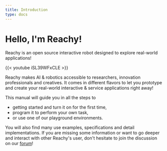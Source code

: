 ```yaml
---
title: Introduction
type: docs
---
```


# Hello, I'm Reachy!

Reachy is an open source interactive robot designed to explore real-world applications!

{{< youtube iSL39WFxCLE >}}

Reachy makes AI & robotics accessible to researchers, innovation professionals and creatives. It comes in different flavors to let you prototype and create your real-world interactive & service applications right away! 

This manual will guide you in all the steps to
* getting started and turn it on for the first time,
* program it to perform your own task, 
* or use one of our playground environments.

You will also find many use examples, specifications and detail implementations. If you are missing some information or want to go deeper and interact with other Reachy's user, don't hesitate to join the discussion on our [forum](https://forum.pollen-robotics.com)!